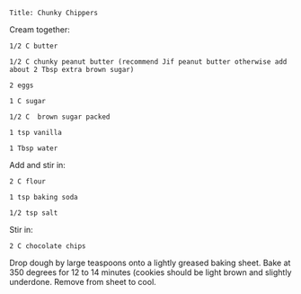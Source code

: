 ~~~ recipe-info
Title: Chunky Chippers
~~~

Cream together:

~~~ recipe-ingredients
1/2 C butter

1/2 C chunky peanut butter (recommend Jif peanut butter otherwise add about 2 Tbsp extra brown sugar)

2 eggs

1 C sugar

1/2 C  brown sugar packed

1 tsp vanilla

1 Tbsp water
~~~

Add and stir in:

~~~ recipe-ingredients
2 C flour

1 tsp baking soda

1/2 tsp salt
~~~

Stir in:

~~~ recipe-ingredients
2 C chocolate chips
~~~

Drop dough by large teaspoons onto a lightly greased baking sheet. Bake at 350 degrees for 12 to 14
minutes (cookies should be light brown and slightly underdone. Remove from sheet to cool.
